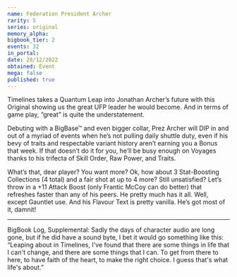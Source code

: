 ```yaml
---
name: Federation President Archer
rarity: 5
series: original
memory_alpha:
bigbook_tier: 2
events: 32
in_portal:
date: 28/12/2022
obtained: Event
mega: false
published: true
---
```


Timelines takes a Quantum Leap into Jonathan Archer’s future with this Original showing us the great UFP leader he would become. And in terms of game play, “great” is quite the understatement.

Debuting with a BigBase™ and even bigger collar, Prez Archer will DIP in and out of a myriad of events when he’s not pulling daily shuttle duty, even if his bevy of traits and respectable variant history aren’t earning you a Bonus that week. If that doesn’t do it for you, he’ll be busy enough on Voyages thanks to his trifecta of Skill Order, Raw Power, and Traits.

What’s that, dear player? You want more? Ok, how about 3 Stat-Boosting Collections (4 total) and a fair shot at up to 4 more? Still unsatisfied? Let’s throw in a +11 Attack Boost (only Frantic McCoy can do better) that refreshes faster than any of his peers. He pretty much has it all. Well, except Gauntlet use. And his Flavour Text is pretty vanilla. He’s got most of it, damnit!

-------------------------------------

BigBook Log, Supplemental:
Sadly the days of character audio are long gone, but if he did have a sound byte, I bet it would go something like this: “Leaping about in Timelines, I've found that there are some things in life that I can't change, and there are some things that I can. To get from there to here, to have faith of the heart, to make the right choice. I guess that's what life's about.”
